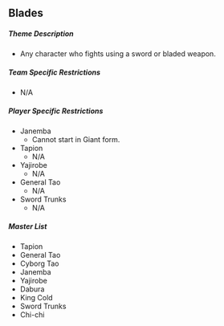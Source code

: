 ## Blades

##### Theme Description
- Any character who fights using a sword or bladed weapon.

##### Team Specific Restrictions
- N/A

##### Player Specific Restrictions

- Janemba
  - Cannot start in Giant form.
- Tapion
  - N/A
- Yajirobe
  - N/A 
- General Tao
  - N/A
- Sword Trunks
  - N/A 
     
##### Master List
- Tapion
- General Tao
- Cyborg Tao
- Janemba
- Yajirobe
- Dabura
- King Cold
- Sword Trunks
- Chi-chi
